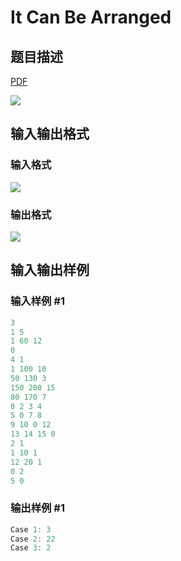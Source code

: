 # It Can Be Arranged

## 题目描述

[problemUrl]: https://uva.onlinejudge.org/index.php?option=com_onlinejudge&Itemid=8&category=602&page=show_problem&problem=4417

[PDF](https://uva.onlinejudge.org/external/126/p12679.pdf)

![](https://cdn.luogu.com.cn/upload/vjudge_pic/UVA12679/8a63a9ed4b6bc73bbe578e8bba6cad579fe8bc81.png)

## 输入输出格式

### 输入格式

![](https://cdn.luogu.com.cn/upload/vjudge_pic/UVA12679/07c540e84e0bec46429f1a49d2789cfefc0badfc.png)

### 输出格式

![](https://cdn.luogu.com.cn/upload/vjudge_pic/UVA12679/4c86d85ec41444800c8bf937ed308cb8d2344fb3.png)

## 输入输出样例

### 输入样例 #1

```cpp
3
1 5
1 60 12
0
4 1
1 100 10
50 130 3
150 200 15
80 170 7
0 2 3 4
5 0 7 8
9 10 0 12
13 14 15 0
2 1
1 10 1
12 20 1
0 2
5 0
```


### 输出样例 #1

```cpp
Case 1: 3
Case 2: 22
Case 3: 2
```


